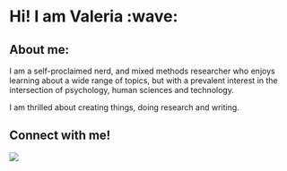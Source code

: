 <h1 align = "left">Hi! I am Valeria :wave:</h1>

<h2> About me:</h2>

I am a self-proclaimed nerd, and mixed methods researcher who enjoys learning about a wide range of topics, but with a prevalent interest in the intersection of psychology, human sciences and technology.

I am thrilled about creating things, doing research and writing.


</div>


</div>
<div> 
<h2>Connect with me!</h2>
 
[<img src="https://img.shields.io/badge/linkedin-%230077B5.svg?&style=for-the-badge&logo=linkedin&logoColor=white"/>](https://www.linkedin.com/in/valeriacastiblanco) 
</div>
